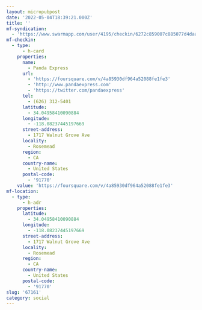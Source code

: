 ```yaml
---
layout: micropubpost
date: '2022-05-04T18:39:21.000Z'
title: ''
mf-syndication:
  - 'https://www.swarmapp.com/user/4195/checkin/6272c859007c885077d4daa6'
mf-checkin:
  - type:
      - h-card
    properties:
      name:
        - Panda Express
      url:
        - 'https://foursquare.com/v/4a85930df964a52088fe1fe3'
        - 'http://www.pandaexpress.com'
        - 'https://twitter.com/pandaexpress'
      tel:
        - (626) 312-5401
      latitude:
        - 34.04958410090884
      longitude:
        - -118.08237445197669
      street-address:
        - 1717 Walnut Grove Ave
      locality:
        - Rosemead
      region:
        - CA
      country-name:
        - United States
      postal-code:
        - '91770'
    value: 'https://foursquare.com/v/4a85930df964a52088fe1fe3'
mf-location:
  - type:
      - h-adr
    properties:
      latitude:
        - 34.04958410090884
      longitude:
        - -118.08237445197669
      street-address:
        - 1717 Walnut Grove Ave
      locality:
        - Rosemead
      region:
        - CA
      country-name:
        - United States
      postal-code:
        - '91770'
slug: '67161'
category: social
---
```

